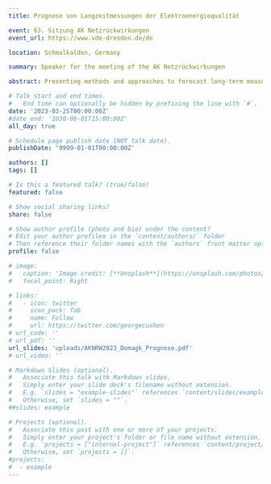 ```yaml
---
title: Prognose von Langzeitmessungen der Elektroenergiequalität

event: 63. Sitzung AK Netzrückwirkungen
event_url: https://www.vde-dresden.de/de

location: Schmalkalden, Germany

summary: Speaker for the meeting of the AK Netzrückwirkungen

abstract: Presenting methods and approaches to forecast long-term measurements of Power Quality parameters.

# Talk start and end times.
#   End time can optionally be hidden by prefixing the line with `#`.
date: '2023-03-25T00:00:00Z'
#date_end: '2030-06-01T15:00:00Z'
all_day: true

# Schedule page publish date (NOT talk date).
publishDate: '9999-01-01T00:00:00Z'

authors: []
tags: []

# Is this a featured talk? (true/false)
featured: false

# Show social sharing links?
share: false

# Show author profile (photo and bio) under the content?
# Edit your author profiles in the `content/authors/` folder
# Then reference their folder names with the `authors` front matter option above
profile: false

# image:
#   caption: 'Image credit: [**Unsplash**](https://unsplash.com/photos/bzdhc5b3Bxs)'
#   focal_point: Right

# links:
#   - icon: twitter
#     icon_pack: fab
#     name: Follow
#     url: https://twitter.com/georgecushen
# url_code: ''
# url_pdf: ''
url_slides: 'uploads/AKNRW2023_Domagk_Prognose.pdf'
# url_video: ''

# Markdown Slides (optional).
#   Associate this talk with Markdown slides.
#   Simply enter your slide deck's filename without extension.
#   E.g. `slides = "example-slides"` references `content/slides/example-slides.md`.
#   Otherwise, set `slides = ""`.
##slides: example

# Projects (optional).
#   Associate this post with one or more of your projects.
#   Simply enter your project's folder or file name without extension.
#   E.g. `projects = ["internal-project"]` references `content/project/deep-learning/index.md`.
#   Otherwise, set `projects = []`.
#projects:
#  - example
---
```


<!-- {{% callout note %}} -->
<!-- Click on the **Slides** button above to view the built-in slides feature. -->
<!-- {{% /callout %}} -->

<!-- Slides can be added in a few ways: -->

<!-- - **Create** slides using Wowchemy's [_Slides_](https://wowchemy.com/docs/managing-content/#create-slides) feature and link using `slides` parameter in the front matter of the talk file -->
<!-- - **Upload** an existing slide deck to `static/` and link using `url_slides` parameter in the front matter of the talk file -->
<!-- - **Embed** your slides (e.g. Google Slides) or presentation video on this page using [shortcodes](https://wowchemy.com/docs/writing-markdown-latex/). -->

<!-- Further event details, including [page elements](https://wowchemy.com/docs/writing-markdown-latex/) such as image galleries, can be added to the body of this page. -->
